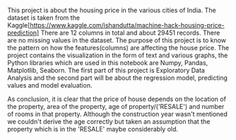 This project is about the housing price in the various cities of India. The dataset is taken from the Kaggle[https://www.kaggle.com/ishandutta/machine-hack-housing-price-prediction] There are 12 columns in total and about 29451 records. There are no missing values in the dataset. The purpose of this project is to know the pattern on how the features(columns) are affecting the house price. The project contains the visualization in the form of text and various graphs, the Python libraries which are used in this notebook are Numpy, Pandas, Matplotlib, Seaborn. The first part of this project is Exploratory Data Analysis and the second part will be about the regression model, predicting values and model evaluation. 

As conclusion, it is clear that the price of house depends on the location of the property, area of the property, age of property/('RESALE') and number of rooms in that property. Although the construction year wasn't mentioned we couldn't derive the age correctly but taken an assumption that the property which is in the 'RESALE' maybe considerably old.

